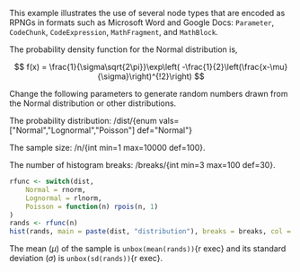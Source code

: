 This example illustrates the use of several node types that are encoded as RPNGs in formats such as Microsoft Word and Google Docs: `Parameter`, `CodeChunk`, `CodeExpression`, `MathFragment`, and `MathBlock`.

The probability density function for the Normal distribution is,

$$
f(x) = \frac{1}{\sigma\sqrt{2\pi}}\exp\left( -\frac{1}{2}\left(\frac{x-\mu}{\sigma}\right)^{!2}\right)
$$

Change the following parameters to generate random numbers drawn from the Normal distribution or other distributions.

The probability distribution: /dist/{enum vals=["Normal","Lognormal","Poisson"] def="Normal"}

The sample size: /n/{int min=1 max=10000 def=100}.

The number of histogram breaks: /breaks/{int min=3 max=100 def=30}.

```r exec
rfunc <- switch(dist,
    Normal = rnorm,
    Lognormal = rlnorm,
    Poisson = function(n) rpois(n, 1)
)
rands <- rfunc(n)
hist(rands, main = paste(dist, "distribution"), breaks = breaks, col = 'blue')
```

The mean ($\mu$) of the sample is `unbox(mean(rands))`{r exec} and its standard deviation ($\sigma$) is `unbox(sd(rands))`{r exec}.
